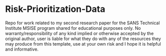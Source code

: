 # Risk-Prioritization-Data
Repo for work related to my second research paper for the SANS Technical Institute MSISE program shared for educational purposes only. No warranty/responsibility of any kind implied or otherwise accepted by the original author, user is liable for what they do with any of the resources they may produce from this template, use at your own risk and I hope it is helpful and informative.
